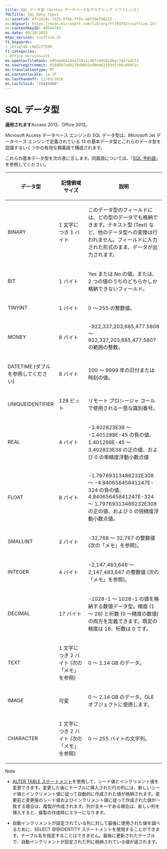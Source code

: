 ```yaml
---
title: SQL データ型 (Access データベースをデスクトップ リファレンス)
TOCTitle: SQL data types
ms:assetid: 4fc2dc8c-7825-8fbb-ff91-a0f39ef90115
ms:mtpsurl: https://msdn.microsoft.com/library/Ff193793(v=office.15)
ms:contentKeyID: 48544783
ms.date: 09/18/2015
mtps_version: v=office.15
f1_keywords:
- jetsql40.chm5277590
f1_categories:
- Office.Version=v15
ms.openlocfilehash: bd5deb6d14aaf5911cd87c4d562dbec74e7ad1f2
ms.sourcegitcommit: 558d09fad81f8d80b5ad0edd21934fc09c098f2c
ms.translationtype: MT
ms.contentlocale: ja-JP
ms.lasthandoff: 11/03/2018
ms.locfileid: "25944488"
---
```

# <a name="sql-data-types"></a>SQL データ型

**適用されます**Access 2013、Office 2013。

Microsoft Access データベース エンジンの SQL データ型は、Microsoft Jet データベース エンジンで定義されている 13 の基本データ型とこれらのデータ型を認識するいくつかの有効な類義語で構成されます。

これらの基本データ型を次の表に示します。同義語については、「[SQL 予約語](sql-reserved-words.md)」を参照してください。

<table>
<colgroup>
<col style="width: 33%" />
<col style="width: 33%" />
<col style="width: 33%" />
</colgroup>
<thead>
<tr class="header">
<th><p>データ型</p></th>
<th><p>記憶領域サイズ</p></th>
<th><p>説明</p></th>
</tr>
</thead>
<tbody>
<tr class="odd">
<td><p>BINARY</p></td>
<td><p>1 文字につき 1 バイト</p></td>
<td><p>このデータ型のフィールドには、どの型のデータでも格納できます。テキスト型 (Text) など、他のデータ型への変換は行われません。フィールドに入力された形式のまま、データが出力されます。</p></td>
</tr>
<tr class="even">
<td><p>BIT</p></td>
<td><p>1 バイト</p></td>
<td><p>Yes または No の値。または、2 つの値のうちのどちらかしか格納できないフィールド。</p></td>
</tr>
<tr class="odd">
<td><p>TINYINT</p></td>
<td><p>1 バイト</p></td>
<td><p>0 ～ 255 の整数値。</p></td>
</tr>
<tr class="even">
<td><p>MONEY</p></td>
<td><p>8 バイト</p></td>
<td><p>-922,337,203,685,477.5808 ～ 922,337,203,685,477.5807 の範囲の整数。</p></td>
</tr>
<tr class="odd">
<td><p>DATETIME (ダブルを参照してください)</p></td>
<td><p>8 バイト</p></td>
<td><p>100 ～ 9999 年の日付または時刻の値。</p></td>
</tr>
<tr class="even">
<td><p>UNIQUEIDENTIFIER</p></td>
<td><p>128 ビット</p></td>
<td><p>リモート プロシージャ コールで使用される一意な識別番号。</p></td>
</tr>
<tr class="odd">
<td><p>REAL</p></td>
<td><p>4 バイト</p></td>
<td><p>-3.402823E38 ～ -1.401298E-45 の負の値、1.401298E-45 ～ 3.402823E38 の正の値、および 0 の単精度浮動小数点値</p></td>
</tr>
<tr class="even">
<td><p>FLOAT</p></td>
<td><p>8 バイト</p></td>
<td><p>-1.79769313486232E308 ～ -4.94065645841247E-324 の負の値、4.94065645841247E-324 ～ 1.79769313486232E308 の正の値、および 0 の倍精度浮動小数点値。</p></td>
</tr>
<tr class="odd">
<td><p>SMALLINT</p></td>
<td><p>2 バイト</p></td>
<td><p>-32,768 ～ 32,767 の整数値 (次の「メモ」を参照)。</p></td>
</tr>
<tr class="even">
<td><p>INTEGER</p></td>
<td><p>4 バイト</p></td>
<td><p>-2,147,483,648 ～ 2,147,483,647 の整数値 (次の「メモ」を参照)。</p></td>
</tr>
<tr class="odd">
<td><p>DECIMAL</p></td>
<td><p>17 バイト</p></td>
<td><p>-1028-1 ～ 1028-1 の値を格納する数値データ型。精度 (1 ～ 28) と桁数 (0 ～精度の数値) の両方を定義できます。既定の精度は 18、桁数は 0 です。</p></td>
</tr>
<tr class="even">
<td><p>TEXT</p></td>
<td><p>1 文字につき 2 バイト (次の「メモ」を参照)</p></td>
<td><p>0 ～ 2.14 GB のデータ。</p></td>
</tr>
<tr class="odd">
<td><p>IMAGE</p></td>
<td><p>可変</p></td>
<td><p>0 ～ 2.14 GB のデータ。OLE オブジェクトに使用します。</p></td>
</tr>
<tr class="even">
<td><p>CHARACTER</p></td>
<td><p>1 文字につき 2 バイト (次の「メモ」を参照)</p></td>
<td><p>0 ～ 255 バイトの文字列。</p></td>
</tr>
</tbody>
</table>



> [!NOTE]
> <UL>
> <LI>
> <P><A href="alter-table-statement-microsoft-access-sql.md">ALTER TABLE ステートメント</A>を使用して、シード値とインクリメント値を変更できます。変更した後にテーブルに挿入された行の列には、新しいシード値とインクリメント値に従って自動的に作成された値が格納されます。変更前と変更後のシード値およびインクリメント値に従って作成された値が一致する場合は、複製が作成されます。列が主キーである場合は、新しい列を挿入すると、複製の作成時にエラーになります。</P>
> <LI>
> <P>自動インクリメントが設定されている列に対して最後に使用された値を調べるために、SELECT @@IDENTITY ステートメントを使用することができます。テーブル名を指定することはできません。最後に更新されたテーブルで、自動インクリメントが設定された列に格納されている値が返されます。</P></LI></UL>


